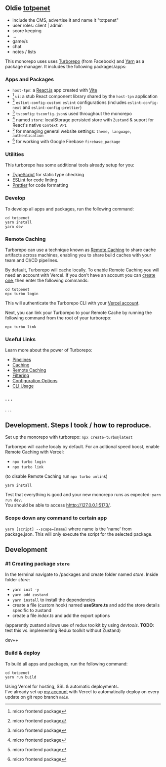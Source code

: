 ## Oldie [totpenet](https://totpenet.ro)

- include the CMS, advertise it and name it "totpenet"
- user roles: client | admin
- score keeping
- ...
- game/s
- chat
- notes / lists

This monorepo uses uses [Turborepo](https://turbo.build/) (from Facebook) and [Yarn](https://classic.yarnpkg.com/) as a package manager. It includes the following packages/apps:

### Apps and Packages

- `host-tpn`: a [React.js](https://reactjs.org/) app created with [Vite](https://vitejs.dev/)
- [^1] `ui`: a stub React component library shared by the `host-tpn` application
- [^1] `eslint-config-custom`: `eslint` configurations (includes `eslint-config-next` and `eslint-config-prettier`)
- [^1] `tsconfig`: `tsconfig.json`s used throughout the monorepo
- [^1] named `store`: localStorage persisted store with `Zustand` & suport for React's native `Context API`
- [^1] for managing general website settings: `theme, language, authentication`
- [^1] for working with Google Firebase `firebase_package`

[^1]: micro frontend package

### Utilities

This turborepo has some additional tools already setup for you:

- [TypeScript](https://www.typescriptlang.org/) for static type checking
- [ESLint](https://eslint.org/) for code linting
- [Prettier](https://prettier.io) for code formatting

### Develop

To develop all apps and packages, run the following command:

```
cd totpenet
yarn install
yarn dev
```

### Remote Caching

Turborepo can use a technique known as [Remote Caching](https://turbo.build/repo/docs/core-concepts/remote-caching) to share cache artifacts across machines, enabling you to share build caches with your team and CI/CD pipelines.

By default, Turborepo will cache locally. To enable Remote Caching you will need an account with Vercel. If you don't have an account you can [create one](https://vercel.com/signup), then enter the following commands:

```
cd totpenet
npx turbo login
```

This will authenticate the Turborepo CLI with your [Vercel account](https://vercel.com/docs/concepts/personal-accounts/overview).

Next, you can link your Turborepo to your Remote Cache by running the following command from the root of your turborepo:

```
npx turbo link
```

### Useful Links

Learn more about the power of Turborepo:

- [Pipelines](https://turbo.build/repo/docs/core-concepts/monorepos/running-tasks)
- [Caching](https://turbo.build/repo/docs/core-concepts/caching)
- [Remote Caching](https://turbo.build/repo/docs/core-concepts/remote-caching)
- [Filtering](https://turbo.build/repo/docs/core-concepts/monorepos/filtering)
- [Configuration Options](https://turbo.build/repo/docs/reference/configuration)
- [CLI Usage](https://turbo.build/repo/docs/reference/command-line-reference)

### . . .

. . .

## Development. Steps I took / how to reproduce.

Set up the monorepo with turborepo: `npx create-turbo@latest`

Turborepo will cache localy by default. For an aditional speed boost, enable Remote Caching with Vercel:

- `npx turbo login`
- `npx turbo link`

(to disable Remote Caching run `npx turbo unlink`)

`yarn install`

Test that everything is good and your new monorepo runs as expected: `yarn run dev`.\
You should be able to access [hhttp://127.0.0.1:5173/](http://127.0.0.1:5173/).

### Scope down any command to certain app

`yarn [script] --scope=[name]` where name is the 'name' from package.json. This will only execute the script for the selected package.

## Development

### #1 Creating package `store`

In the terminal navigate to /packages and create folder named _store_. Inside folder _store_:

- `yarn init -y`
- `yarn add zustand`
- `yarn install` to install the dependencies
- create a file (custom hook) named **useStore.ts** and add the store details specific to zustand
- create a file _index.ts_ and add the export options

(apparently zustand allows use of redux toolkit by using _devtools_. **TODO**: test this vs. implementing Redux toolkit without Zustand)

dev++


### Build & deploy

To build all apps and packages, run the following command:

```
cd totpenet
yarn run build
```

Using Vercel for hosting, SSL & automatic deployments.\
I've already set up [my account](https://vercel.com/mircaea/totpenet-host-tpn) with Vercel to automatically deploy on every update on git repo branch `main`.
